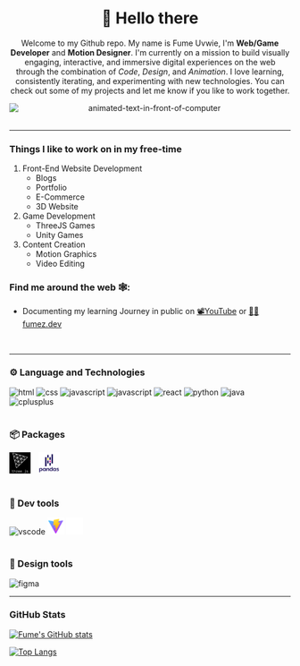 <h1 align="center"> 👋 Hello there </h1>

<p align="center">
    Welcome to my Github repo. My name is Fume Uvwie, 
    I'm <strong>Web/Game Developer</strong> and <strong>Motion Designer</strong>. 
    I'm currently on a mission to build visually engaging, interactive, and immersive digital
    experiences on the web through the combination of <em>Code</em>,
    <em>Design</em>, and <em>Animation</em>. I love learning, consistently iterating,
    and experimenting with new technologies. You can check out
    some of my projects and let me know if you like to work
    together.
 </p>

<div align="center">
    <img src="assets/github-gif-30fps.gif" alt="animated-text-in-front-of-computer" style="display: block; margin-inline: auto; width: 800px;" />
</div>

<br/>

---

### Things I like to work on in my free-time

1. Front-End Website Development
   - Blogs
   - Portfolio
   - E-Commerce
   - 3D Website
2. Game Development
   - ThreeJS Games
   - Unity Games
3. Content Creation
   - Motion Graphics
   - Video Editing

### Find me around the web 🕸️:

- Documenting my learning Journey in public on <a href="https://youtube.com/@FumeCreates?si=-IRU-1vCYXoSPjtD">📽️YouTube</a> or <a href="https://dev.to/fumez">✍🏿fumez.dev</a>

<br/>

---

### ⚙️ Language and Technologies

<p>
    <img src="https://cdn.jsdelivr.net/gh/devicons/devicon/icons/html5/html5-original.svg" alt="html" width="30px"/>
    <img src="https://cdn.jsdelivr.net/gh/devicons/devicon/icons/css3/css3-original.svg" alt="css" width="30px"/>
    <img src="https://cdn.jsdelivr.net/gh/devicons/devicon/icons/javascript/javascript-original.svg" alt="javascript" width="30px"/>
    <img src="https://cdn.jsdelivr.net/gh/devicons/devicon/icons/nodejs/nodejs-original.svg" alt="javascript" width="30px"/>
    <img src="https://cdn.jsdelivr.net/gh/devicons/devicon/icons/react/react-original.svg" alt="react" width="30px" />
    <img src="https://cdn.jsdelivr.net/gh/devicons/devicon/icons/python/python-original.svg" alt="python" width="30px"/>
    <img src="https://cdn.jsdelivr.net/gh/devicons/devicon/icons/java/java-original.svg" alt="java" width="30px"/>
    <img src="https://cdn.jsdelivr.net/gh/devicons/devicon/icons/cplusplus/cplusplus-original.svg" alt="cplusplus" width="30px" />
</p>

#

### 📦 Packages

<p>
    <img src="./assets/threejs.svg" alt="threejs" width="38px" style="padding-right:10px;">
    <img src="./assets/pandas.svg" alt="pandas" width="38px" style="padding-right:10px;">
</p>

#

### 🔨 Dev tools

<p>
    <img src="https://cdn.jsdelivr.net/gh/devicons/devicon/icons/vscode/vscode-original.svg" alt="vscode" width="30px"/>
    <img src="./assets/vite-svgrepo-com.svg" alt="vite" width="30px">
    <img src="./assets/github-inverted-svg.svg" alt="github" width="30px">
</p>

#

### 🎨 Design tools

<img src="https://cdn.jsdelivr.net/gh/devicons/devicon/icons/figma/figma-original.svg" alt="figma" width="30px" />

<br/>

---

### GitHub Stats

[![Fume's GitHub stats](https://github-readme-stats.vercel.app/api?username=fumzy123&show_icons=true&theme=dark)](https://github.com/anuraghazra/github-readme-stats)

[![Top Langs](https://github-readme-stats.vercel.app/api/top-langs/?username=fumzy123&theme=dark)](https://github.com/fumzy123/github-readme-stats)

<!--
**fumzy123/fumzy123** is a ✨ _special_ ✨ repository because its `README.md` (this file) appears on your GitHub profile.

Here are some ideas to get you started:

- 🔭 I’m currently working on ...
- 🌱 I’m currently learning ...
- 👯 I’m looking to collaborate on ...
- 🤔 I’m looking for help with ...
- 💬 Ask me about ...
- 📫 How to reach me: ...
- 😄 Pronouns: ...
- ⚡ Fun fact: ...
-->
